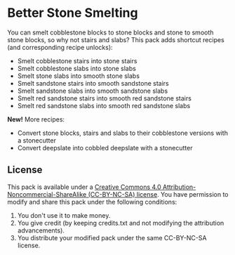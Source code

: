 # Better Stone Smelting

You can smelt cobblestone blocks to stone blocks and stone to smooth stone blocks, so why not stairs and slabs? This pack adds shortcut recipes (and corresponding recipe unlocks):
- Smelt cobblestone stairs into stone stairs
- Smelt cobblestone slabs into stone slabs
- Smelt stone slabs into smooth stone slabs
- Smelt sandstone stairs into smooth sandstone stairs
- Smelt sandstone slabs into smooth sandstone slabs
- Smelt red sandstone stairs into smooth red sandstone stairs
- Smelt red sandstone slabs into smooth red sandstone slabs

**New!** More recipes:
- Convert stone blocks, stairs and slabs to their cobblestone versions with a stonecutter
- Convert deepslate into cobbled deepslate with a stonecutter

## License

This pack is available under a [Creative Commons 4.0 Attribution-Noncommercial-ShareAlike (CC-BY-NC-SA) license](https://creativecommons.org/licenses/by-nc-sa/4.0/). You have permission to modify and share this pack under the following conditions:

1. You don't use it to make money.
2. You give credit (by keeping credits.txt and not modifying the attribution advancements).
3. You distribute your modified pack under the same CC-BY-NC-SA license.
